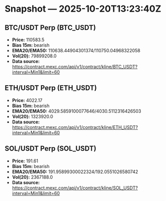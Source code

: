 # Snapshot — 2025-10-20T13:23:40Z

## BTC/USDT Perp (BTC_USDT)
- **Price:** 110583.5
- **Bias 15m:** bearish
- **EMA20/EMA50:** 110638.44904301374/110750.04968322058
- **Vol(20):** 79899208.0
- **Data source:** https://contract.mexc.com/api/v1/contract/kline/BTC_USDT?interval=Min1&limit=60

## ETH/USDT Perp (ETH_USDT)
- **Price:** 4022.17
- **Bias 15m:** bearish
- **EMA20/EMA50:** 4029.5859100077646/4030.5112316426503
- **Vol(20):** 1323920.0
- **Data source:** https://contract.mexc.com/api/v1/contract/kline/ETH_USDT?interval=Min1&limit=60

## SOL/USDT Perp (SOL_USDT)
- **Price:** 191.61
- **Bias 15m:** bearish
- **EMA20/EMA50:** 191.95899300022324/192.0551026580742
- **Vol(20):** 2367188.0
- **Data source:** https://contract.mexc.com/api/v1/contract/kline/SOL_USDT?interval=Min1&limit=60
